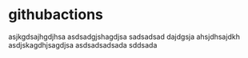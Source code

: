 # githubactions
asjkgdsajhgdjhsa
asdsadgjshagdjsa
sadsadsad
dajdgsja
ahsjdhsajdkh
asdjskagdhjsagdjsa
asdsadsadsada
sddsada



